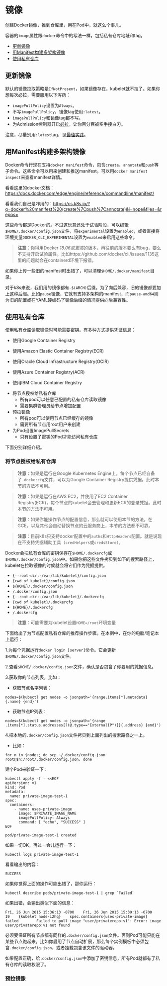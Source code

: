 # 镜像

创建Docker镜像，推到仓库里，用在Pod中，就这么个事儿。

容器的`image`属性跟`docker`命令中的写法一样，包括私有仓库地址和tag。

- [更新镜像](#更新镜像)
- [用Manifest构建多架构镜像](#用Manifest构建多架构镜像)
- [使用私有仓库](#使用私有仓库)

## 更新镜像

默认的镜像拉取策略是`IfNotPresent`，如果镜像存在，kubelet就不拉了。如果你想每次必拉，需要服用以下泻药：

- `imagePullPolicy`设置为`Always`。
- 不写`imagePullPolicy`，镜像tag使用`:latest`。
- `imagePullPolicy`和镜像tag都不写。
- 为Admission控制器开启[必拉]()，让你百分百被空手接白刃。

注意，尽量别用`:latest`tag，见[最佳实践]()。

## 用Manifest构建多架构镜像

Docker命令行现在支持`docker manifest`命令，包含`create`、`annotate`和`push`等子命令。这些命令可以用来创建和推送manifest。可以用`docker manifest inspect`来查看manifest详情。

看看这里的docker文档：https://docs.docker.com/edge/engine/reference/commandline/manifest/

看看我们自己是咋用的：https://cs.k8s.io/?q=docker%20manifest%20(create%7Cpush%7Cannotate)&i=nope&files=&repos=
           
这些命令都是Docker的。不过这玩意还处于试验阶段，可以编辑`$HOME/.docker/config.json`文件，将`experimental`设置为`enabled`，或者直接将环境变量`DOCKER_CLI_EXPERIMENTAL`设置为`enabled`来启用这些命令。

>**注意**：你得用Docker *18.06或更高*的版本，再往前的版本要么有bug，要么不支持开启试验属性。比如https://github.com/docker/cli/issues/1135这里的问题就会在containerd环境下报错。

如果你上传一些旧的manifest时出错了，可以清理`$HOME/.docker/manifest`目录。

对于k8s来说，我们用的镜像都有`-$(ARCH)`后缀。为了向后兼容，旧的镜像都要加上这种后缀。比如`pause`镜像，它就有支持多架构的manifest，而`pause-amd64`则为旧的配置或在YAML硬编码了镜像后缀的情况提供向后兼容性。

## 使用私有仓库

使用私有仓库读取镜像时可能需要密钥。有多种方式提供凭证信息：

- 使用Google Container Registry

[^_^]: TODO

- 使用Amazon Elastic Container Registry(ECR)

[^_^]: TODO

- 使用Oracle Cloud Infrastructure Registry(OCIR)

[^_^]: TODO

- 使用Azure Container Registry(ACR)

[^_^]: TODO

- 使用IBM Cloud Container Registry

[^_^]: TODO

- 将节点授权给私有仓库
    - 所有pod可以任意已配置的私有仓库读取镜像
    - 需要集群管理员给节点增加配置
- 预拉镜像
    - 所有pod可以使用节点已经缓存的镜像
    - 需要所有节点用root用户来创建
- 为Pod设置ImagePullSecrets
    - 只有设置了密钥的Pod才能访问私有仓库

下面分别详细介绍。

### 将节点授权给私有仓库

>**注意**：如果是运行在Google Kubernetes Engine上，每个节点已经自备了`.dockercfg`文件，可以为Google Container Registry提供凭据。此时本节的方法不可用。

>**注意**：如果是运行在AWS EC2，并使用了EC2 Container Registry(ECR)，每个节点的kubelet会去管理和更新ECR的登录凭据。此时本节的方法不可用。

>**注意**：如果你能操作节点的配置信息，那么就可以使用本节的方法。在GCE，以及其他会自动替换节点的云服务商上，本节的方法都不可靠。

>**注意**：目前k8s只支持docker配置中的`auths`和`HttpHeaders`配置。就是说现在不支持凭据辅助工具（`credHelpers`或`credsStore`）。

Docker会把私有仓库的密钥保存在`$HOME/.dockercfg`或`$HOME/.docker/config.json`中。如果你把这些文件拷贝到如下的搜索路径上，kubelet在拉取镜像的时候就会将它们作为凭据提供。

- `{--root-dir:-/var/lib/kubelet}/config.json`
- `{cwd of kubelet}/config.json`
- `${HOME}/.docker/config.json`
- `/.docker/config.json`
- `{--root-dir:-/var/lib/kubelet}/.dockercfg`
- `{cwd of kubelet}/.dockercfg`
- `${HOME}/.dockercfg`
- `/.dockercfg`

>**注意**：可能需要为kubelet设置`HOME=/root`环境变量

下面给出了为节点配置私有仓库的推荐操作步骤。在本例中，在你的电脑/笔记本上运行：

1.为每个凭据运行`docker login [server]`命令。它会更新`$HOME/.docker/config.json`文件。

2.查看`$HOME/.docker/config.json`文件，确认是否包含了你要用的凭据信息。

3.获取你的节点列表，比如：

- 获取节点名字列表：

```text
nodes=$(kubectl get nodes -o jsonpath='{range.items[*].metadata}{.name} {end}')
```
  
- 获取节点IP列表：

```text
nodes=$(kubectl get nodes -o jsonpath='{range .items[*].status.addresses[?(@.type=="ExternalIP")]}{.address} {end}')
```
    
4.把本地的`.docker/config.json`文件拷贝到上面列出的搜索路径之一上。

- 比如：

```text
for n in $nodes; do scp ~/.docker/config.json
root@$n:/root/.docker/config.json; done
```

建个Pod来验证一下：

```text
kubectl apply -f - <<EOF
apiVersion: v1
kind: Pod
metadata:
  name: private-image-test-1
spec:
  containers:
    - name: uses-private-image
      image: $PRIVATE_IMAGE_NAME
      imagePullPolicy: Always
      command: [ "echo", "SUCCESS" ]
EOF
```

```text
pod/private-image-test-1 created
```

如果一切OK，再过一会儿运行一下：

```text
kubectl logs private-image-test-1
```

看看输出的内容：

```text
SUCCESS
```

如果你觉得上面的操作可能出错了，那你运行：

```text
kubectl describe pods/private-image-test-1 | grep `Failed`
```

如果出错，会输出类似下面的信息：

```text
Fri, 26 Jun 2015 15:36:13 -0700    Fri, 26 Jun 2015 15:39:13 -0700    19    {kubelet node-i2hq}    spec.containers{uses-private-image}    failed        Failed to pull image "user/privaterepo:v1": Error: image user/privaterepo:v1 not found
```

必须要保证所有节点都有同样的`.docker/config.json`文件。否则Pod可能只能在某些节点跑起来。比如你启用了节点自动扩展，那么每个实例模板中必须包含`.docker/config.json`，或者挂载包含该文件的驱动器。

如果配置正确，给`.docker/config.json`中添加了密钥信息，所有Pod就都有了私有仓库的读取权限了。

### 预拉镜像